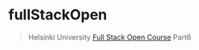 # fullStackOpen

> Helsinki University [Full Stack Open Course](https://fullstackopen.com/en/part6) Part6
